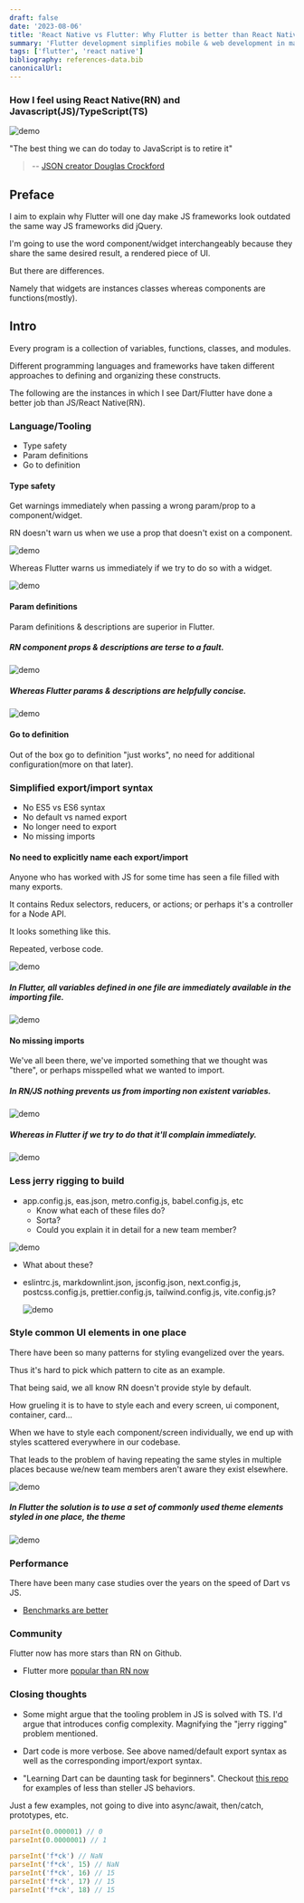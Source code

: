 ```yaml
---
draft: false
date: '2023-08-06'
title: 'React Native vs Flutter: Why Flutter is better than React Native'
summary: 'Flutter development simplifies mobile & web development in many ways. In this post I explain why with a few examples and sources. Learn the things which make Flutter superior to React Native.'
tags: ['flutter', 'react native']
bibliography: references-data.bib
canonicalUrl:
---
```


### How I feel using React Native(RN) and Javascript(JS)/TypeScript(TS)

![demo](https://s11.gifyu.com/images/Scj1d.gif)

"The best thing we can do today to JavaScript is to retire it"

> -- [JSON creator Douglas Crockford][1]

## Preface

I aim to explain why Flutter will one day make JS frameworks look outdated the same way JS frameworks did jQuery.

I'm going to use the word component/widget interchangeably because they share the same desired result, a
rendered piece of UI.

But there are differences.

Namely that widgets are instances classes whereas components are functions(mostly).

## Intro

Every program is a collection of variables, functions, classes, and modules.

Different programming languages and frameworks have taken different approaches to defining and organizing these constructs.

The following are the instances in which I see Dart/Flutter have done a better job than JS/React Native(RN).

### Language/Tooling

- Type safety
- Param definitions
- Go to definition

#### Type safety

Get warnings immediately when passing a wrong param/prop to a component/widget.

RN doesn't warn us when we use a prop that doesn't exist on a component.

![demo](/static/assets/why-not-rn.png)

Whereas Flutter warns us immediately if we try to do so with a widget.

![demo](/static/assets/why-flutter.png)

#### Param definitions

Param definitions & descriptions are superior in Flutter.

##### RN component props & descriptions are terse to a fault.

![demo](/static/assets/why-not-rn-0.png)

##### Whereas Flutter params & descriptions are helpfully concise.

![demo](/static/assets/why-flutter.gif)

#### Go to definition

Out of the box go to definition "just works", no need for additional configuration(more on that later).

### Simplified export/import syntax

- No ES5 vs ES6 syntax
- No default vs named export
- No longer need to export
- No missing imports

#### No need to explicitly name each export/import

Anyone who has worked with JS for some time has seen a file filled with many exports.

It contains Redux selectors, reducers, or actions; or perhaps it's a controller for a Node API.

It looks something like this.

Repeated, verbose code.

![demo](/static/assets/why-flutter-5.png)

##### In Flutter, all variables defined in one file are immediately available in the importing file.

![demo](https://s11.gifyu.com/images/SgHWj.gif)

#### No missing imports

We've all been there, we've imported something that we thought was "there", or perhaps misspelled what we wanted to import.

##### In RN/JS nothing prevents us from importing non existent variables.

![demo](https://s11.gifyu.com/images/Scj1W.gif)

##### Whereas in Flutter if we try to do that it'll complain immediately.

![demo](/static/assets/why-flutter-missing-import.png)

### Less jerry rigging to build

- app.config.js, eas.json, metro.config.js, babel.config.js, etc
  - Know what each of these files do?
  - Sorta?
  - Could you explain it in detail for a new team member?

![demo](/static/assets/why-not-rn-jerry-rigging.png)

- What about these?
- eslintrc.js, markdownlint.json, jsconfig.json, next.config.js, postcss.config.js, prettier.config.js, tailwind.config.js, vite.config.js?

  ![demo](/static/assets/more-configs.png)

### Style common UI elements in one place

There have been so many patterns for styling evangelized over the years.

Thus it's hard to pick which pattern to cite as an example.

That being said, we all know RN doesn't provide style by default.

How grueling it is to have to style each and every screen, ui component, container, card...

When we have to style each component/screen individually, we end up with styles scattered everywhere in our codebase.

That leads to the problem of having repeating the same styles in multiple places because we/new team members aren't aware they exist elsewhere.

![demo](/static/assets/why-flutter-6.png)

##### In Flutter the solution is to use a set of commonly used theme elements styled in one place, the theme

![demo](https://s11.gifyu.com/images/Scj1u.gif)

### Performance

There have been many case studies over the years on the speed of Dart vs JS.

- [Benchmarks are better](https://www.orientsoftware.com/blog/flutter-vs-react-native-performance/#:~:text=Similar%20to%20the%20Android%20performance,GPU%20usage%20of%2019.56%20percent.)

### Community

Flutter now has more stars than RN on Github.

- Flutter more [popular than RN now](https://www.frontendmag.com/insights/flutter-vs-react-native/)

### Closing thoughts

- Some might argue that the tooling problem in JS is solved with TS. I'd argue that introduces config complexity. Magnifying the "jerry rigging" problem mentioned.

- Dart code is more verbose. See above named/default export syntax as well as the corresponding import/export syntax.

- "Learning Dart can be daunting task for beginners". Checkout [this repo](https://github.com/denysdovhan/wtfjs) for examples of less than steller JS behaviors.

Just a few examples, not going to dive into async/await, then/catch, prototypes, etc.

```js
parseInt(0.000001) // 0
parseInt(0.0000001) // 1

parseInt('f*ck') // NaN
parseInt('f*ck', 15) // NaN
parseInt('f*ck', 16) // 15
parseInt('f*ck', 17) // 15
parseInt('f*ck', 18) // 15
```

[1]: https://devclass.com/2022/08/04/retire_javascript_says-json-creator-douglas-crockford/
